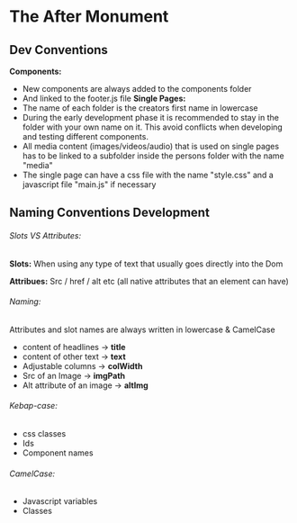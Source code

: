 # The After Monument

## Dev Conventions
**Components:**
* New components are always added to the components folder
* And linked to the footer.js file
**Single Pages:**
* The name of each folder is the creators first name in lowercase
* During the early development phase it is recommended to stay in the folder with your own name on it. This avoid conflicts when developing and testing different components.
* All media content (images/videos/audio) that is used on single pages has to be linked to a subfolder inside the persons folder with the name "media"
* The single page can have a css file with the name "style.css" and a javascript file "main.js" if necessary

## Naming Conventions Development

###### Slots VS Attributes:

**Slots:**
When using any type of text that usually goes directly into the Dom

**Attribues:**
Src / href / alt etc (all native attributes that an element can have)

###### Naming:

Attributes and slot names are always written in lowercase & CamelCase

* content of headlines -> **title**
* content of other text -> **text**
* Adjustable columns ->  **colWidth**
* Src of an Image -> **imgPath**
* Alt attribute of an image -> **altImg**

###### Kebap-case:
* css classes
* Ids
* Component names

###### CamelCase:
* Javascript variables
* Classes

